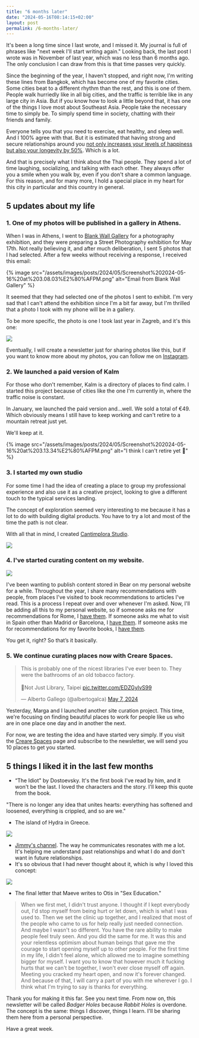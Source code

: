 ```yaml
---
title: "6 months later"
date: "2024-05-16T08:14:15+02:00"
layout: post
permalink: /6-months-later/
---
```


It's been a long time since I last wrote, and I missed it. My journal is full of phrases like "next week I'll start writing again." Looking back, the last post I wrote was in November of last year, which was no less than 6 months ago. The only conclusion I can draw from this is that time passes very quickly.

Since the beginning of the year, I haven't stopped, and right now, I'm writing these lines from Bangkok, which has become one of my favorite cities. Some cities beat to a different rhythm than the rest, and this is one of them. People walk hurriedly like in all big cities, and the traffic is terrible like in any large city in Asia. But if you know how to look a little beyond that, it has one of the things I love most about Southeast Asia. People take the necessary time to simply be. To simply spend time in society, chatting with their friends and family.

Everyone tells you that you need to exercise, eat healthy, and sleep well. And I 100% agree with that. But it is estimated that having strong and secure relationships around you [not only increases your levels of happiness but also your longevity by 50%](https://longevity.stanford.edu/lifestyle/2023/12/18/how-social-connection-supports-longevity/#:~:text=The%20researchers%20estimate%20that%20having,longevity%20by%20roughly%2050%20percent.). Which is a lot.

And that is precisely what I think about the Thai people. They spend a lot of time laughing, socializing, and talking with each other. They always offer you a smile when you walk by, even if you don't share a common language. For this reason, and for many more, I hold a special place in my heart for this city in particular and this country in general.

## 5 updates about my life

### 1. One of my photos will be published in a gallery in Athens.

When I was in Athens, I went to [Blank Wall Gallery](https://www.blankwallgallery.com/) for a photography exhibition, and they were preparing a Street Photography exhibition for May 17th. Not really believing it, and after much deliberation, I sent 5 photos that I had selected. After a few weeks without receiving a response, I received this email:

{% image src="/assets/images/posts/2024/05/Screenshot%202024-05-16%20at%203.08.03%E2%80%AFPM.png" alt="Email from Blank Wall Gallery" %}

It seemed that they had selected one of the photos I sent to exhibit. I'm very sad that I can't attend the exhibition since I'm a bit far away, but I'm thrilled that a photo I took with my phone will be in a gallery.

To be more specific, the photo is one I took last year in Zagreb, and it's this one:

![](/assets/images/posts/2024/05/alberto_gallego_introvert_high_resolution.jpg)

Eventually, I will create a newsletter just for sharing photos like this, but if you want to know more about my photos, you can follow me on [Instagram](https://www.instagram.com/albertogalca/).

### 2. We launched a paid version of Kalm

For those who don't remember, Kalm is a directory of places to find calm. I started this project because of cities like the one I'm currently in, where the traffic noise is constant.

In January, we launched the paid version and…well. We sold a total of €49. Which obviously means I still have to keep working and can't retire to a mountain retreat just yet.

We'll keep at it.

{% image src="/assets/images/posts/2024/05/Screenshot%202024-05-16%20at%203.13.34%E2%80%AFPM.png" alt="I think I can't retire yet 👀" %}

### 3. I started my own studio

For some time I had the idea of creating a place to group my professional experience and also use it as a creative project, looking to give a different touch to the typical services landing.

The concept of exploration seemed very interesting to me because it has a lot to do with building digital products. You have to try a lot and most of the time the path is not clear.

With all that in mind, I created [Cantimplora Studio](https://cantimplora.studio/).

![](/assets/images/posts/2024/05/1711545581064.jpeg)

### 4. I've started curating content on my website.

![](/assets/images/posts/2024/05/Screenshot%202024-05-16%20at%203.34.48%E2%80%AFPM.png)

I've been wanting to publish content stored in Bear on my personal website for a while. Throughout the year, I share many recommendations with people, from places I've visited to book recommendations to articles I've read. This is a process I repeat over and over whenever I'm asked. Now, I'll be adding all this to my personal website, so if someone asks me for recommendations for Rome, I [have them](https://albertogalca.com/rome-recommendations/). If someone asks me what to visit in Spain other than Madrid or Barcelona, I [have them](https://albertogalca.com/recommendations-from-spain-that-are-neither-barcelona-nor-madrid/). If someone asks me for recommendations for my favorite books, I [have them](https://albertogalca.com/books).

You get it, right? So that’s it basically.

### 5. We continue curating places now with Creare Spaces.

<blockquote class="twitter-tweet"><p lang="en" dir="ltr">This is probably one of the nicest libraries I&#39;ve ever been to. They were the bathrooms of an old tobacco factory.<br><br>📍Not Just Library, Taipei <a href="https://t.co/EDZGyIvS99">pic.twitter.com/EDZGyIvS99</a></p>&mdash; Alberto Gallego (@albertogalca) <a href="https://twitter.com/albertogalca/status/1787735619512549699?ref_src=twsrc%5Etfw">May 7, 2024</a></blockquote> <script async src="https://platform.twitter.com/widgets.js" charset="utf-8"></script>

Yesterday, Marga and I launched another site curation project. This time, we're focusing on finding beautiful places to work for people like us who are in one place one day and in another the next.

For now, we are testing the idea and have started very simply. If you visit the [Creare Spaces](https://crearespaces.com/) page and subscribe to the newsletter, we will send you 10 places to get you started.

## 5 things I liked it in the last few months

- “The Idiot" by Dostoevsky. It's the first book I've read by him, and it won't be the last. I loved the characters and the story. I'll keep this quote from the book.

"There is no longer any idea that unites hearts: everything has softened and loosened, everything is crippled, and so are we."

- The island of Hydra in Greece.

![](/assets/images/posts/2024/05/GHF54wkXUAEMBFI.jpeg)

- [Jimmy's channel](https://www.youtube.com/@JimmyonRelationships). The way he communicates resonates with me a lot. It's helping me understand past relationships and what I do and don't want in future relationships.
- It's so obvious that I had never thought about it, which is why I loved this concept:

![](/assets/images/posts/2024/05/image.png)

- The final letter that Maeve writes to Otis in "Sex Education."

> When we first met, I didn't trust anyone. I thought if I kept everybody out, I'd stop myself from being hurt or let down, which is what I was used to. Then we set the clinic up together, and I realized that most of the people who came to us for help really just needed connection. And maybe I wasn't so different. You have the rare ability to make people feel truly seen. And you did the same for me. It was this and your relentless optimism about human beings that gave me the courage to start opening myself up to other people. For the first time in my life, I didn't feel alone, which allowed me to imagine something bigger for myself. I want you to know that however much it fucking hurts that we can't be together, I won't ever close myself off again. Meeting you cracked my heart open, and now it's forever changed. And because of that, I will carry a part of you with me wherever I go. I think what I'm trying to say is thanks for everything.

Thank you for making it this far. See you next time. From now on, this newsletter will be called _Badger Holes_ because _Rabbit Holes_ is overdone. The concept is the same: things I discover, things I learn. I'll be sharing them here from a personal perspective.

Have a great week.
